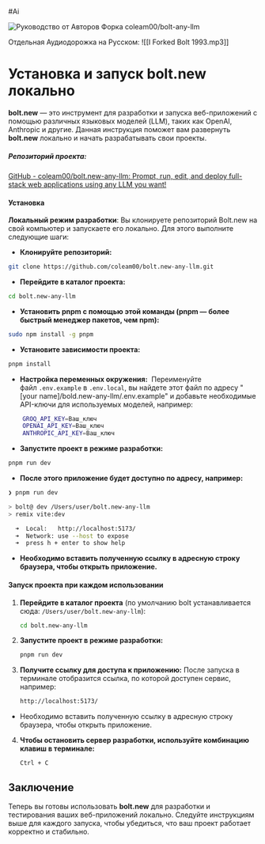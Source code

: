 #Ai  

![Руководство от Авторов Форка coleam00/bolt-any-llm](https://youtu.be/3PFcAu_oU80?si=2t4ixyJeLq0cCoVs)

Отдельная Аудиодорожка на Русском: ![[I Forked Bolt 1993.mp3]]
# Установка и запуск bolt.new локально

**bolt.new** — это инструмент для разработки и запуска веб-приложений с помощью различных языковых моделей (LLM), таких как OpenAI, Anthropic и другие. Данная инструкция поможет вам развернуть **bolt.new** локально и начать разрабатывать свои проекты.
##### Репозиторий проекта:

[GitHub - coleam00/bolt.new-any-llm: Prompt, run, edit, and deploy full-stack web applications using any LLM you want!](https://github.com/coleam00/bolt.new-any-llm)

#### Установка

**Локальный режим разработки**: Вы клонируете репозиторий Bolt.new на свой компьютер и запускаете его локально. Для этого выполните следующие шаги:

- **Клонируйте репозиторий:**
```zsh
git clone https://github.com/coleam00/bolt.new-any-llm.git
```

- **Перейдите в каталог проекта:**
```zsh
cd bolt.new-any-llm
```

- **Установить pnpm с помощью этой команды (pnpm — более быстрый менеджер пакетов, чем npm):**
```zsh
sudo npm install -g pnpm
```

- **Установите зависимости проекта:**
```zsh
pnpm install
```

- **Настройка переменных окружения:** 
	Переименуйте файл `.env.example` в `.env.local`, вы найдете этот файл по адресу 
	"[your name]/bold.new-any-llm/.env.example" и добавьте необходимые API-ключи для используемых моделей, например:
	
```zsh
	GROQ_API_KEY=Ваш_ключ
	OPENAI_API_KEY=Ваш_ключ
	ANTHROPIC_API_KEY=Ваш_ключ
```

- **Запустите проект в режиме разработки:**
```zsh
pnpm run dev
```

- **После этого приложение будет доступно по адресу, например:**
```zsh
❯ pnpm run dev

> bolt@ dev /Users/user/bolt.new-any-llm
> remix vite:dev

  ➜  Local:   http://localhost:5173/
  ➜  Network: use --host to expose
  ➜  press h + enter to show help
```

- **Необходимо вставить полученную ссылку в адресную строку браузера, чтобы открыть приложение.**

#### Запуск проекта при каждом использовании

1. **Перейдите в каталог проекта** (по умолчанию bolt устанавливается сюда: `/Users/user/bolt.new-any-llm`):   
     ```zsh
   cd bolt.new-any-llm
   ```
   
2. **Запустите проект в режиме разработки:**   
    ```zsh
   pnpm run dev
   ```
   
3. **Получите ссылку для доступа к приложению:**
   После запуска в терминале отобразится ссылка, по которой доступен сервис, например:
	 ```zsh
   http://localhost:5173/
   ```
   
 - Необходимо вставить полученную ссылку в адресную строку браузера, чтобы открыть приложение.
   
4. **Чтобы остановить сервер разработки, используйте комбинацию клавиш в терминале:**  
	```plaintext
	Ctrl + C
	```

## Заключение

Теперь вы готовы использовать **bolt.new** для разработки и тестирования ваших веб-приложений локально. Следуйте инструкциям выше для каждого запуска, чтобы убедиться, что ваш проект работает корректно и стабильно.